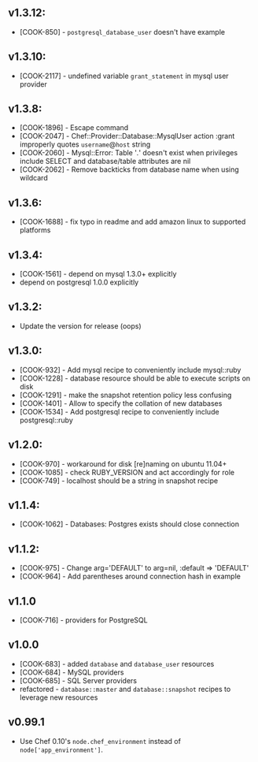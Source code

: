## v1.3.12:

* [COOK-850] - `postgresql_database_user` doesn't have example

## v1.3.10:

* [COOK-2117] - undefined variable `grant_statement` in mysql user
  provider

## v1.3.8:

* [COOK-1896] - Escape command
* [COOK-2047] - Chef::Provider::Database::MysqlUser action :grant
  improperly quotes `username`@`host` string
* [COOK-2060] - Mysql::Error: Table '*.*' doesn't exist when privileges
  include SELECT and database/table attributes are nil
* [COOK-2062] - Remove backticks from database name when using wildcard

## v1.3.6:

* [COOK-1688] - fix typo in readme and add amazon linux to supported
  platforms

## v1.3.4:

* [COOK-1561] - depend on mysql 1.3.0+ explicitly
* depend on postgresql 1.0.0 explicitly

## v1.3.2:

* Update the version for release (oops)

## v1.3.0:

* [COOK-932] - Add mysql recipe to conveniently include mysql::ruby
* [COOK-1228] - database resource should be able to execute scripts on disk
* [COOK-1291] - make the snapshot retention policy less confusing
* [COOK-1401] - Allow to specify the collation of new databases
* [COOK-1534] - Add postgresql recipe to conveniently include postgresql::ruby

## v1.2.0:

* [COOK-970] - workaround for disk [re]naming on ubuntu 11.04+
* [COOK-1085] - check RUBY_VERSION and act accordingly for role
* [COOK-749] - localhost should be a string in snapshot recipe

## v1.1.4:

* [COOK-1062] - Databases: Postgres exists should close connection

## v1.1.2:

* [COOK-975] - Change arg='DEFAULT' to arg=nil, :default => 'DEFAULT'
* [COOK-964] - Add parentheses around connection hash in example

## v1.1.0

* [COOK-716] - providers for PostgreSQL

## v1.0.0

* [COOK-683] - added `database` and `database_user` resources
* [COOK-684] - MySQL providers
* [COOK-685] - SQL Server providers
* refactored - `database::master` and `database::snapshot` recipes to leverage new resources

## v0.99.1

* Use Chef 0.10's `node.chef_environment` instead of `node['app_environment']`.
